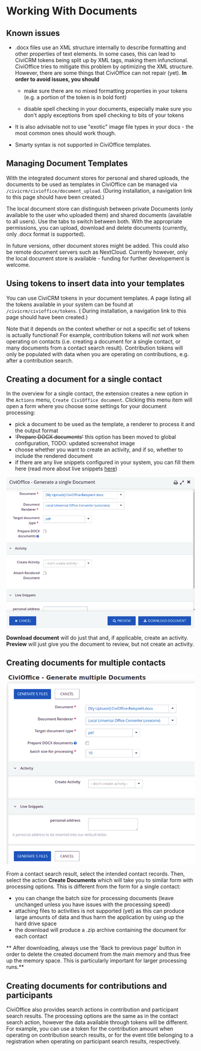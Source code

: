 # Working With Documents

## Known issues

+ .docx files use an XML structure internally to describe formatting and other
  properties of text elements. In some cases, this can lead to CiviCRM tokens
  being split up by XML tags, making them infunctional. CiviOffice tries to
  mitigate this problem by optimizing the XML structure. However, there are some
  things that CiviOffice can not repair (yet). **In order to avoid issues, you
  should**
  
  + make sure there are no mixed formatting properties in your tokens (e.g. a
    portion of the token is in bold font)
    
  + disable spell checking in your documents, especially make sure you don't
    apply exceptions from spell checking to bits of your tokens

+ It is also advisable not to use "exotic" image file types in your docs - the
  most common ones should work though.

+ Smarty syntax is not supported in CiviOffice templates.

## Managing Document Templates

With the integrated document stores for personal and shared uploads, the
documents to be used as templates in CiviOffice can be managed
via `/civicrm/civioffice/document_upload`. (During installation, a navigation
link to this page should have been created.)

The local document store can distinguish between private Documents (only
available to the user who uploaded them) and shared documents (available to all
users). Use the tabs to switch between both. With the appropriate permissions,
you can upload, download and delete documents (currently, only .docx format is
supported).

In future versions, other document stores might be added. This could also be
remote document servers such as NextCloud. Currently however, only the local
document store is available - funding for further developement is welcome.

## Using tokens to insert data into your templates

You can use CiviCRM tokens in your document templates. A page listing all the
tokens available in your system can be found at `/civicrm/civioffice/tokens`. (
During installation, a navigation link to this page should have been created.)

Note that it depends on the context whether or not a specific set of tokens is
actually functional! For example, contribution tokens will *not* work when
operating on contacts (i.e. creating a document for a single contact, or many
documents from a contact search result). Contribution tokens will only be
populated with data when you are operating on contributions, e.g. after a
contribution search. 

## Creating a document for a single contact

In the overview for a single contact, the extension creates a new option in
the `Actions` menu, `Create CiviOffice document`. Clicking this menu item will
open a form where you choose some settings for your document processing:

- pick a document to be used as the template, a renderer to process it and the
  output format
- ~~'Prepare DOCX documents'~~ this option has been moved to global
  configuration, TODO: updated screenshot image 
- choose whether you want to create an activity, and if so, whether to include
  the rendered document
- if there are any live snippets configured in your system, you can fill them
  here (read more about live
  snippets [here](../inserting-content-with-live-snippets/))

![CiviOffice generate single document](img/civioffice-generate-single-document.png "CiviOffice generate documents")

**Download document** will do just that and, if applicable, create an activity.
**Preview** will just give you the document to review, but not create an
activity.

## Creating documents for multiple contacts

![CiviOffice generate documents](img/civioffice-generate-documents.png "CiviOffice generate documents")

From a contact search result, select the intended contact records. Then, select
the action **Create Documents** which will take you to similar form with
processing options. This is different from the form for a single contact:

- you can change the batch size for processing documents (leave unchanged unless
  you have issues with the processing speed)
- attaching files to activities is not supported (yet) as this can produce large
  amounts of data and thus harm the application by using up the hard drive space
- the download will produce a .zip archive containing the document for each
  contact

** After downloading, always use the 'Back to previous page' button in order to
delete the created document from the main memory and thus free up the memory
space. This is particularly important for larger processing runs.**

## Creating documents for contributions and participants

CiviOffice also provides search actions in contribution and participant search
results. The processing options are the same as in the contact search action,
however the data available through tokens will be different. For example, you
can use a token for the contribution amount when operating on contribution
search results, or for the event title belonging to a registration when
operating on participant search results, respectively.
